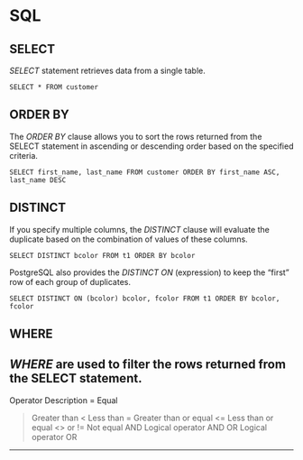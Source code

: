 # SQL

## SELECT 

_SELECT_ statement retrieves data from a single table.

```SELECT * FROM customer```

## ORDER BY

The _ORDER BY_ clause allows you to sort the rows returned from the SELECT statement in ascending or descending order based on the specified criteria.

```SELECT first_name, last_name FROM customer ORDER BY first_name ASC, last_name DESC```

## DISTINCT

If you specify multiple columns, the _DISTINCT_ clause will evaluate the duplicate based on the combination of values of these columns.

```SELECT DISTINCT bcolor FROM t1 ORDER BY bcolor```

PostgreSQL also provides the _DISTINCT ON_ (expression) to keep the “first” row of each group of duplicates.

```SELECT DISTINCT ON (bcolor) bcolor, fcolor FROM t1 ORDER BY bcolor, fcolor```

## WHERE

_WHERE_ are used to filter the rows returned from the SELECT statement.
---
Operator	Description
=	Equal
>	Greater than
<	Less than
>=	Greater than or equal
<=	Less than or equal
<> or !=	Not equal
AND	Logical operator AND
OR	Logical operator OR
---



